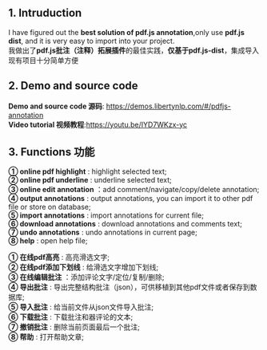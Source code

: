 ## 1. Intruduction
I have figured out the **best solution of pdf.js annotation**,only use **pdf.js dist**, and it is very easy to import into your project.       
我做出了**pdf.js批注（注释）拓展插件**的最佳实践，**仅基于pdf.js-dist**，集成导入现有项目十分简单方便


## 2. Demo and source code  
**Demo and source code 源码**: https://demos.libertynlp.com/#/pdfjs-annotation           
**Video tutorial 视频教程**:https://youtu.be/IYD7WKzx-yc
               
                    
## 3. Functions 功能
**① online pdf highlight** : highlight selected text;        
**② online pdf underline** : underline selected text;            
**③ online edit annotation** ：add comment/navigate/copy/delete annotation;          
**④ output annotations** : output annotations, you can import it to other pdf file or store on database;            
**⑤ import annotations** : import annotations for current file;             
**⑥ download annotations** : download annotations and comments text;                
**⑦ undo annotations** : undo annotations in current page;               
**⑧ help** : open help file;                
                         
**① 在线pdf高亮** : 高亮滑选文字;                     
**② 在线pdf添加下划线** : 给滑选文字增加下划线;                      
**③ 在线编辑批注** ：添加评论文字/定位/复制/删除;                   
**④ 导出批注** : 导出完整结构批注（json），可供移植到其他pdf文件或者保存到数据库;                    
**⑤ 导入批注** : 给当前文件从json文件导入批注;                     
**⑥ 下载批注** : 下载批注和器评论的文本;                
**⑦ 撤销批注** : 删除当前页面最后一个批注;                  
**⑧ 帮助** : 打开帮助文章;
